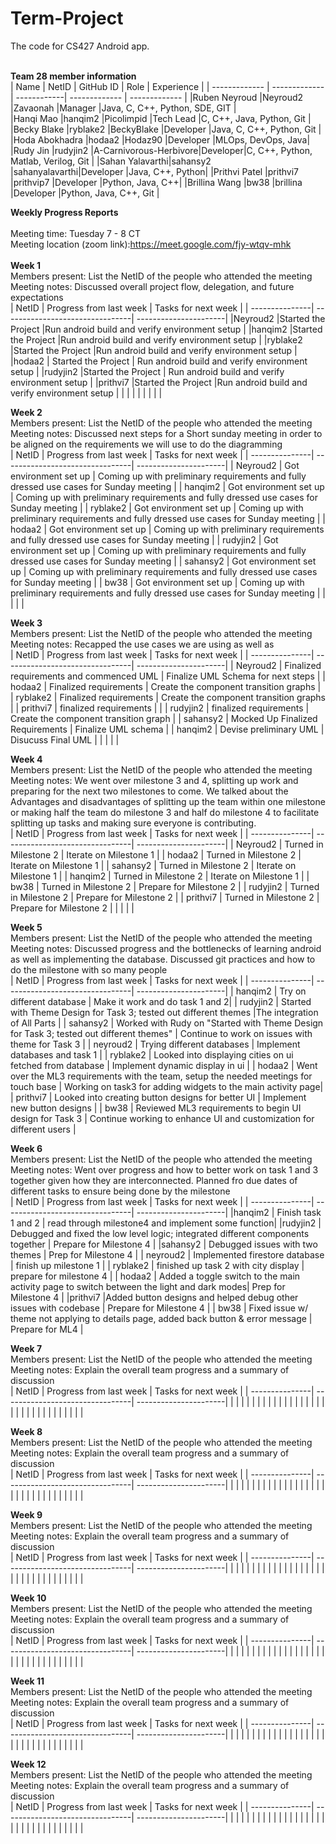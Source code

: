 # Term-Project
The code for CS427 Android app. 
<br/>
<br/>

<b>Team 28 member information</b>
<br/>
| Name          | NetID         | GitHub ID   | Role          | Experience    |
| ------------- | ------------- | ------------| ------------- | ------------- |
|Ruben Neyroud  |Neyroud2       |Zavaonah     |Manager        |Java, C, C++, Python, SDE, GIT |            
|Hanqi Mao      |hanqim2        |Picolimpid   |Tech Lead      |C, C++, Java, Python, Git  |
|Becky Blake    |ryblake2       |BeckyBlake   |Developer      |Java, C, C++, Python, Git           |
|Hoda Abokhadra |hodaa2         |Hodaz90      |Developer      |MLOps, DevOps, Java|
|Rudy Jin       |rudyjin2       |A-Carnivorous-Herbivore|Developer|C, C++, Python, Matlab, Verilog, Git      |
|Sahan Yalavarthi|sahansy2      |sahanyalavarthi|Developer      |Java, C++, Python|
|Prithvi Patel  |prithvi7       |prithvip7    |Developer      |Python, Java, C++|
|Brillina Wang  |bw38           |brillina     |Developer      |Python, Java, C++, Git                 |
<br/>


<b>Weekly Progress Reports</b>
</br> 
</br>
Meeting time: Tuesday 7 - 8 CT
</br> 
Meeting location (zoom link):https://meet.google.com/fjy-wtqv-mhk
</br> 
</br>
<b>Week 1</b>
</br>
Members present: List the NetID of the people who attended the meeting
</br>
Meeting notes:
Discussed overall project flow, delegation, and future expectations
</br>
| NetID          | Progress from last week         | Tasks for next week   |
| ---------------| --------------------------------| ----------------------|
|Neyroud2           |Started the Project                                 |Run android build and verify environment setup                       |
|hanqim2       |Started the Project                            |Run android build and verify environment setup        |
|ryblake2      |Started the Project                            |Run android build and verify environment setup               |
|hodaa2    | Started the Project                            |     Run android build and verify environment setup          |
|rudyjin2     |Started the Project                            |  Run android build and verify environment setup               |
|prithvi7     |Started the Project                               |Run android build and verify environment setup              |
|                |                                 |                       |
|                |                                 |                       |
</br>


<b>Week 2</b>
</br>
Members present: List the NetID of the people who attended the meeting
</br>
Meeting notes: Discussed next steps for a Short sunday meeting in order to be aligned on the requirements we will use to do the diagramming
</br>
| NetID          | Progress from last week         | Tasks for next week   |
| ---------------| --------------------------------| ----------------------|
|   Neyroud2             |            Got environment set up                     |   Coming up with preliminary requirements and fully dressed use cases for Sunday meeting                    |
|     hanqim2           |     Got environment set up                             |         Coming up with preliminary requirements and fully dressed use cases for Sunday meeting              |
|       ryblake2          |     Got environment set up                             |       Coming up with preliminary requirements and fully dressed use cases for Sunday meeting                |
|      hodaa2          |      Got environment set up                            |        Coming up with preliminary requirements and fully dressed use cases for Sunday meeting               |
|     rudyjin2           |      Got environment set up                            |        Coming up with preliminary requirements and fully dressed use cases for Sunday meeting               |
|     sahansy2           |        Got environment set up                          |        Coming up with preliminary requirements and fully dressed use cases for Sunday meeting               |
|      bw38             |         Got environment set up                         |          Coming up with preliminary requirements and fully dressed use cases for Sunday meeting             |
|              |                                |                |
</br>


<b>Week 3</b>
</br>
Members present: List the NetID of the people who attended the meeting
</br>
Meeting notes: Recapped the use cases we are using as well as 
</br>
| NetID          | Progress from last week         | Tasks for next week   |
| ---------------| --------------------------------| ----------------------|
|        Neyroud2        |       Finalized requirements  and commenced UML                          | Finalize UML Schema for next steps  |
|         hodaa2       |       Finalized requirements               |     Create the component transition graphs                  |
|          ryblake2      |     Finalized requirements                            |    Create the component transition graphs       |
|        prithvi7        |         finalized requirements                 |                       |
|         rudyjin2       |     finalized requirements           |     Create the component transition graph  |
|        sahansy2        |         Mocked Up Finalized Requirements                  |   Finalize UML schema     |
|      hanqim2          |      Devise preliminary UML                           |  Disucuss Final UML                     |
|                |                                 |                       |
</br>


<b>Week 4</b>
</br>
Members present: List the NetID of the people who attended the meeting
</br>
Meeting notes: We went over milestone 3 and 4, splitting up work and preparing for the next two milestones to come. We talked about the
Advantages and disadvantages of splitting up the team within one milestone or making half the team do milestone 3 and half do milestone 4 to facilitate splitting up tasks
and making sure everyone is contributing. 
</br>
| NetID          | Progress from last week         | Tasks for next week   |
| ---------------| --------------------------------| ----------------------|
|       Neyroud2         |     Turned in Milestone 2                            |    Iterate on Milestone 1          |
|       hodaa2         |             Turned in Milestone 2                    |          Iterate on Milestone 1             |
|         sahansy2       |        Turned in Milestone 2                         |     Iterate on Milestone 1                  |
|       hanqim2         |       Turned in Milestone 2                          |        Iterate on Milestone 1               |
|         bw38       |            Turned in Milestone 2                     |          Prepare for Milestone 2             |
|         rudyjin2       |               Turned in Milestone 2                  |            Prepare for Milestone 2           |
|            prithvi7    |                   Turned in Milestone 2              |     Prepare for Milestone 2                  |
|                |                                 |                       |
</br>


<b>Week 5</b>
</br>
Members present: List the NetID of the people who attended the meeting
</br>
Meeting notes:
Discussed progress and the bottlenecks of learning android as well as implementing the database. Discussed git practices and how to do the milestone with so many people
</br>
| NetID          | Progress from last week         | Tasks for next week   |
| ---------------| --------------------------------| ----------------------|
| hanqim2        |   Try on different database     | Make it work and do task 1 and 2|
| rudyjin2       |  Started with Theme Design for Task 3; tested out different themes  |The integration of All Parts  |
| sahansy2       |  Worked with Rudy on "Started with Theme Design for Task 3; tested out different themes" | Continue to work on issues with theme for Task 3 |
|        neyroud2        |         Trying different databases                       |          Implement databases and task 1             |
|      ryblake2  | Looked into displaying cities on ui fetched from database             |  Implement dynamic display in ui  |
|        hodaa2  | Went over the ML3 requirements with the team, setup the needed meetings for touch base | Working on task3 for adding widgets to the main activity page|
|  prithvi7      | Looked into creating button designs for better UI | Implement new button designs |
|      bw38      |   Reviewed ML3 requirements to begin UI design for Task 3      |  Continue working to enhance UI and customization for different users  |
</br>


<b>Week 6</b>
</br>
Members present: List the NetID of the people who attended the meeting
</br>
Meeting notes: 
Went over progress and how to better work on task 1 and 3 together given how they are interconnected. Planned fro due dates of different tasks to ensure being done by the milestone
</br>
| NetID          | Progress from last week         | Tasks for next week   |
| ---------------| --------------------------------| ----------------------|
|hanqim2         |   Finish task 1 and 2           | read through milestone4 and implement some function|
|rudyjin2        |   Debugged and fixed the low level logic; integrated different components together | Prepare for Milestone 4 |
|sahansy2        | Debugged issues with two themes | Prep for Milestone 4  |
|         neyroud2       |     Implemented firestore database                            |    finish up milestone 1                   |
| ryblake2 |       finished up task 2 with city display        |    prepare for milestone 4  |
|       hodaa2  |   Added a toggle switch to the main activity page to switch between the light and dark modes|  Prep for Milestone 4 |
|prithvi7                |Added button designs and helped debug other issues with codebase | Prepare for Milestone 4                       |
|  bw38         |  Fixed issue w/ theme not applying to details page, added back button & error message   | Prepare for ML4  |
</br>


<b>Week 7</b>
</br>
Members present: List the NetID of the people who attended the meeting
</br>
Meeting notes: Explain the overall team progress and a summary of discussion
</br>
| NetID          | Progress from last week         | Tasks for next week   |
| ---------------| --------------------------------| ----------------------|
|                |                                 |                       |
|                |                                 |                       |
|                |                                 |                       |
|                |                                 |                       |
|                |                                 |                       |
|                |                                 |                       |
|                |                                 |                       |
|                |                                 |                       |
</br>


<b>Week 8</b>
</br>
Members present: List the NetID of the people who attended the meeting
</br>
Meeting notes: Explain the overall team progress and a summary of discussion
</br>
| NetID          | Progress from last week         | Tasks for next week   |
| ---------------| --------------------------------| ----------------------|
|                |                                 |                       |
|                |                                 |                       |
|                |                                 |                       |
|                |                                 |                       |
|                |                                 |                       |
|                |                                 |                       |
|                |                                 |                       |
|                |                                 |                       |
</br>


<b>Week 9</b>
</br>
Members present: List the NetID of the people who attended the meeting
</br>
Meeting notes: Explain the overall team progress and a summary of discussion
</br>
| NetID          | Progress from last week         | Tasks for next week   |
| ---------------| --------------------------------| ----------------------|
|                |                                 |                       |
|                |                                 |                       |
|                |                                 |                       |
|                |                                 |                       |
|                |                                 |                       |
|                |                                 |                       |
|                |                                 |                       |
|                |                                 |                       |
</br>


<b>Week 10</b>
</br>
Members present: List the NetID of the people who attended the meeting
</br>
Meeting notes: Explain the overall team progress and a summary of discussion
</br>
| NetID          | Progress from last week         | Tasks for next week   |
| ---------------| --------------------------------| ----------------------|
|                |                                 |                       |
|                |                                 |                       |
|                |                                 |                       |
|                |                                 |                       |
|                |                                 |                       |
|                |                                 |                       |
|                |                                 |                       |
|                |                                 |                       |
</br>


<b>Week 11</b>
</br>
Members present: List the NetID of the people who attended the meeting
</br>
Meeting notes: Explain the overall team progress and a summary of discussion
</br>
| NetID          | Progress from last week         | Tasks for next week   |
| ---------------| --------------------------------| ----------------------|
|                |                                 |                       |
|                |                                 |                       |
|                |                                 |                       |
|                |                                 |                       |
|                |                                 |                       |
|                |                                 |                       |
|                |                                 |                       |
|                |                                 |                       |
</br>


<b>Week 12</b>
</br>
Members present: List the NetID of the people who attended the meeting
</br>
Meeting notes: Explain the overall team progress and a summary of discussion
</br>
| NetID          | Progress from last week         | Tasks for next week   |
| ---------------| --------------------------------| ----------------------|
|                |                                 |                       |
|                |                                 |                       |
|                |                                 |                       |
|                |                                 |                       |
|                |                                 |                       |
|                |                                 |                       |
|                |                                 |                       |
|                |                                 |                       |
</br>
